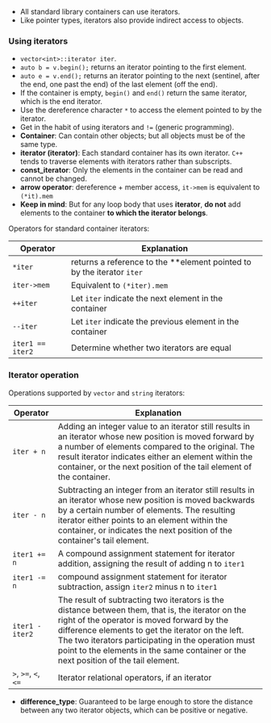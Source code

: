 - All standard library containers can use iterators.
- Like pointer types, iterators also provide indirect access to objects.

### Using iterators

- `vector<int>::iterator iter`.
- `auto b = v.begin();` returns an iterator pointing to the first element.
- `auto e = v.end();` returns an iterator pointing to the next (sentinel, after the end, one past the end) of the last element (off the end).
- If the container is empty, `begin()` and `end()` return the same iterator, which is the end iterator.
- Use the dereference character `*` to access the element pointed to by the iterator.
- Get in the habit of using iterators and `!=` (generic programming).
- **Container**: Can contain other objects; but all objects must be of the same type.
- **iterator (iterator)**: Each standard container has its own iterator. `C++` tends to traverse elements with iterators rather than subscripts.
- **const_iterator**: Only the elements in the container can be read and cannot be changed.
- **arrow operator**: dereference + member access, `it->mem` is equivalent to `(*it).mem`
- **Keep in mind**: But for any loop body that uses **iterator**, **do not** add elements to the container **to which the iterator belongs**.

Operators for standard container iterators:

| Operator | Explanation |
|-----|-----|
| `*iter` | returns a reference to the **element pointed to by the iterator `iter` |
| `iter->mem` | Equivalent to `(*iter).mem` |
| `++iter` | Let `iter` indicate the next element in the container |
| `--iter` | Let `iter` indicate the previous element in the container |
| `iter1 == iter2` | Determine whether two iterators are equal |

### Iterator operation

Operations supported by `vector` and `string` iterators:

| Operator | Explanation |
|-----|-----|
| `iter + n` | Adding an integer value to an iterator still results in an iterator whose new position is moved forward by a number of elements compared to the original. The result iterator indicates either an element within the container, or the next position of the tail element of the container. |
| `iter - n` | Subtracting an integer from an iterator still results in an iterator whose new position is moved backwards by a certain number of elements. The resulting iterator either points to an element within the container, or indicates the next position of the container's tail element. |
| `iter1 += n` | A compound assignment statement for iterator addition, assigning the result of adding n to `iter1` |
| `iter1 -= n` | compound assignment statement for iterator subtraction, assign `iter2` minus n to `iter1` |
| `iter1 - iter2` | The result of subtracting two iterators is the distance between them, that is, the iterator on the right of the operator is moved forward by the difference elements to get the iterator on the left. The two iterators participating in the operation must point to the elements in the same container or the next position of the tail element. |
| `>`, `>=`, `<`, `<=` | Iterator relational operators, if an iterator |

- **difference_type**: Guaranteed to be large enough to store the distance between any two iterator objects, which can be positive or negative.